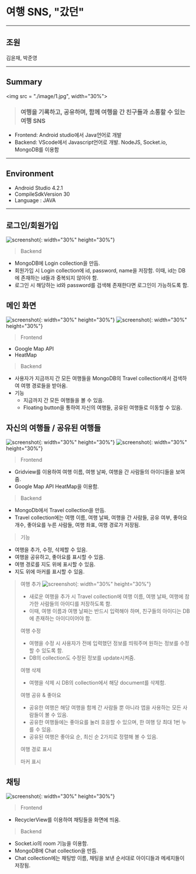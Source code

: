 # 여행 SNS, "갔던"
--------------------------------------------

## 조원
김윤재, 박준영

--------------------------------------------

## Summary
<img src = "./image/1.jpg", width="30%">
> ### 여행을 기록하고, 공유하며, 함께 여행을 간 친구들과 소통할 수 있는 여행 SNS  
+ Frontend: Android studio에서 Java언어로 개발  
+ Backend: VScode에서 Javascript언어로 개발. NodeJS, Socket.io, MongoDB를 이용함  

--------------------------------------------

## Environment

* Android Studio 4.2.1
* CompileSdkVersion 30
* Language : JAVA

--------------------------------------------

## 로그인/회원가입
![screenshot](./image/2.jpg){: width="30%" height="30%"}
>  Backend
   + MongoDB에 Login collection을 만듬.
   + 회원가입 시 Login collection에 id, password, name을 저장함. 이때, id는 DB에 존재하는 id들과 중복되지 않아야 함.  
   + 로그인 시 해당하는 id와 password를 검색해 존재한다면 로그인이 가능하도록 함.


## 메인 화면
![screenshot](./image/3.jpg){: width="30%" height="30%"} ![screenshot](./image/4.jpg){: width="30%" height="30%"}
>  Frontend
   + Google Map API
   + HeatMap  


>  Backend
   + 사용자가 지금까지 간 모든 여행들을 MongoDB의 Travel collection에서 검색하여 여행 경로들을 받아옴.  
 + 기능  
   + 지금까지 간 모든 여행들을 볼 수 있음.  
   + Floating button을 통하여 자신의 여행들, 공유된 여행들로 이동할 수 있음.  


## 자신의 여행들 / 공유된 여행들
![screenshot](./image/5.jpg){: width="30%" height="30%"} ![screenshot](./image/6.jpg){: width="30%" height="30%"}
>  Frontend 
   + Gridview를 이용하여 여행 이름, 여행 날짜, 여행을 간 사람들의 아이디들을 보여줌.
   + Google Map API HeatMap을 이용함.  
>  Backend
   + MongoDb에서 Travel collection을 만듬.
   + Travel collection에는 여행 이름, 여행 날짜, 여행을 간 사람들, 공유 여부, 좋아요 개수, 좋아요를 누른 사람들, 여행 좌표, 여행 경로가 저장됨.  
>  기능  
   + 여행을 추가, 수정, 삭제할 수 있음.
   + 여행을 공유하고, 좋아요를 표시할 수 있음.
   + 여행 경로를 지도 위에 표시할 수 있음.
   + 지도 위에 마커를 표시할 수 있음.

>  여행 추가
![screenshot](./image/7.jpg){: width="30%" height="30%"}
>   + 새로운 여행을 추가 시 Travel collection에 여행 이름, 여행 날짜, 여행에 참가한 사람들의 아이디를 저장하도록 함.
>   + 이때, 여행 이름과 여행 날짜는 반드시 입력해야 하며, 친구들의 아이디는 DB에 존재하는 아이디이어야 함.
> 
>  여행 수정
>   + 여행을 수정 시 사용자가 전에 입력했던 정보를 띄워주며 원하는 정보를 수정할 수 있도록 함.
>   + DB의 collection도 수정된 정보를 update시켜줌.
> 
>  여행 삭제
>   + 여행을 삭제 시 DB의 collection에서 해당 document를 삭제함.
> 
>  여행 공유 & 좋아요
>   + 공유한 여행은 해당 여행을 함께 간 사람들 뿐 아니라 앱을 사용하는 모든 사람들이 볼 수 있음.
>   + 공유한 여행들에는 좋아요를 눌러 호응할 수 있으며, 한 여행 당 최대 1번 누를 수 있음.
>   + 공유된 여행은 좋아요 순, 최신 순 2가지로 정렬해 볼 수 있음.
> 
>  여행 경로 표시
> 
>  마커 표시


## 채팅
![screenshot](./image/8.jpg){: width="30%" height="30%"}
>  Frontend
   + RecyclerView를 이용하여 채팅들을 화면에 띄움.
>  Backend
   + Socket.io의 room 기능을 이용함.
   + MongoDB에 Chat collection을 만듬.
   + Chat collection에는 채팅방 이름, 채팅을 보낸 순서대로 아이디들과 메세지들이 저장됨.
